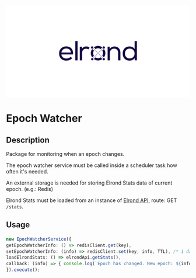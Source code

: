 
<div style="text-align:center">
  <img
  src="https://raw.githubusercontent.com/ElrondNetwork/elrond-go/master/elrond_logo_01.svg"
  alt="Elrond Network">
</div>

# Epoch Watcher

## **Description**

Package for monitoring when an epoch changes.

The epoch watcher service must be called inside a scheduler task how often it's needed.

An external storage is needed for storing Elrond Stats data of current epoch. (e.g.: Redis)

Elrond Stats must be loaded from an instance of [Elrond API](https://github.com/elrondNetwork/api.elrond.com), route: GET `/stats`.


## **Usage**

```ts
new EpochWatcherService({
getEpochWatcherInfo: () => redisClient.get(key),
setEpochWatcherInfo: (info) => redisClient.set(key, info, TTL), /* 1 day */,
loadElrondStats: () => elrondApi.getStats(),
callback: (info) => { console.log(`Epoch has changed. New epoch: ${info.newEpoch}.`); },
}).execute();
```
